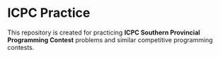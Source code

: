 # ICPC Practice
This repository is created for practicing **ICPC Southern Provincial Programming Contest** problems and similar competitive programming contests.
